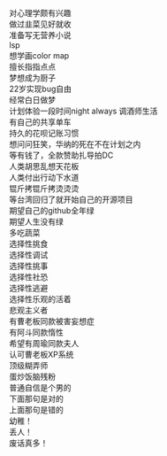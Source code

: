 对心理学颇有兴趣  
做过韭菜见好就收  
准备写无营养小说  
lsp  
想学画color map  
擅长指指点点  
梦想成为厨子  
22岁实现bug自由  
经常白日做梦  
计划体验一段时间night always 调酒师生活  
有自己的共享单车  
持久的花呗记账习惯  
想问问狂笑，华纳的死在不在计划之内  
等有钱了，全款赞助扎导拍DC  
人类胡思乱想天花板  
人类付出行动下水道  
锟斤拷锟斤拷烫烫烫  
等台湾回归了就开始自己的开源项目  
期望自己的github全年绿  
期望人生没有绿  
多吃蔬菜  
选择性挑食  
选择性调试  
选择性挑事  
选择性社恐  
选择性逃避  
选择性乐观的活着  
悲观主义者  
有曹老板同款被害妄想症  
有阿斗同款惰性  
希望有周瑜同款夫人  
认可曹老板XP系统  
顶级糊弄师  
蛋炒饭脑残粉  
普通自信是个男的  
下面那句是对的  
上面那句是错的   
幼稚！  
丢人！  
废话真多！  
